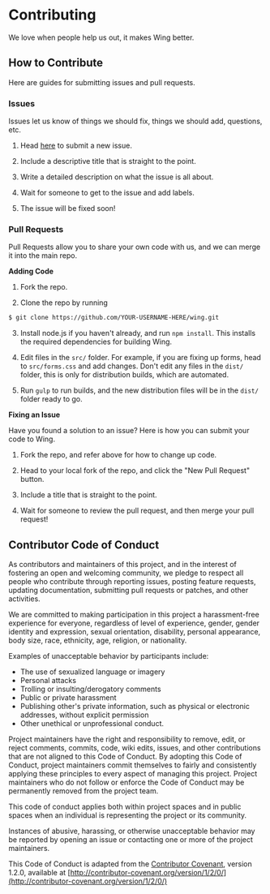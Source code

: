 # Contributing

We love when people help us out, it makes Wing better.


## How to Contribute

Here are guides for submitting issues and pull requests.

### Issues

Issues let us know of things we should fix, things we should add, questions, etc. 

1) Head [here](https://github.com/KingPixil/wing/issues/new) to submit a new issue.

2) Include a descriptive title that is straight to the point.

3) Write a detailed description on what the issue is all about.

4) Wait for someone to get to the issue and add labels.

5) The issue will be fixed soon!


### Pull Requests

Pull Requests allow you to share your own code with us, and we can merge it into the main repo.

**Adding Code**

1) Fork the repo.

2) Clone the repo by running 
```sh
$ git clone https://github.com/YOUR-USERNAME-HERE/wing.git
```

3) Install node.js if you haven't already, and run `npm install`. This installs the required dependencies for building Wing.

4) Edit files in the `src/` folder. For example, if you are fixing up forms, head to `src/forms.css` and add changes. Don't edit any files in the `dist/` folder, this is only for distribution builds, which are automated. 

5) Run `gulp` to run builds, and the new distribution files will be in the `dist/` folder ready to go.



**Fixing an Issue**

Have you found a solution to an issue? Here is how you can submit your code to Wing.

1) Fork the repo, and refer above for how to change up code.

1) Head to your local fork of the repo, and click the "New Pull Request" button.

2) Include a title that is straight to the point.

3) Wait for someone to review the pull request, and then merge your pull request!



## Contributor Code of Conduct

As contributors and maintainers of this project, and in the interest of fostering an open and 
welcoming community, we pledge to respect all people who contribute through reporting issues, 
posting feature requests, updating documentation, submitting pull requests or patches, and other 
activities.

We are committed to making participation in this project a harassment-free experience for everyone, 
regardless of level of experience, gender, gender identity and expression, sexual orientation, 
disability, personal appearance, body size, race, ethnicity, age, religion, or nationality.

Examples of unacceptable behavior by participants include:

* The use of sexualized language or imagery
* Personal attacks
* Trolling or insulting/derogatory comments
* Public or private harassment
* Publishing other's private information, such as physical or electronic addresses, without explicit
  permission
* Other unethical or unprofessional conduct.

Project maintainers have the right and responsibility to remove, edit, or reject comments, commits, 
code, wiki edits, issues, and other contributions that are not aligned to this Code of Conduct. By 
adopting this Code of Conduct, project maintainers commit themselves to fairly and consistently 
applying these principles to every aspect of managing this project. Project maintainers who do not 
follow or enforce the Code of Conduct may be permanently removed from the project team.

This code of conduct applies both within project spaces and in public spaces when an individual is 
representing the project or its community.

Instances of abusive, harassing, or otherwise unacceptable behavior may be reported by opening an 
issue or contacting one or more of the project maintainers.

This Code of Conduct is adapted from the [Contributor Covenant](http://contributor-covenant.org), 
version 1.2.0, available at 
[http://contributor-covenant.org/version/1/2/0/](http://contributor-covenant.org/version/1/2/0/)